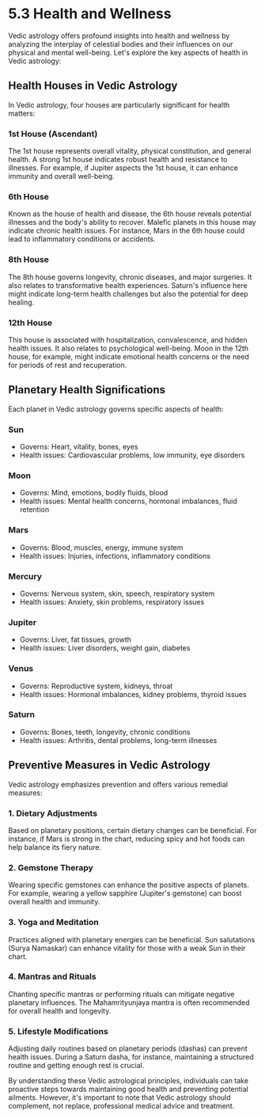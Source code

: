 # 5.3 Health and Wellness

Vedic astrology offers profound insights into health and wellness by analyzing the interplay of celestial bodies and their influences on our physical and mental well-being. Let's explore the key aspects of health in Vedic astrology:

## Health Houses in Vedic Astrology

In Vedic astrology, four houses are particularly significant for health matters:

### 1st House (Ascendant)
The 1st house represents overall vitality, physical constitution, and general health. A strong 1st house indicates robust health and resistance to illnesses. For example, if Jupiter aspects the 1st house, it can enhance immunity and overall well-being.

### 6th House
Known as the house of health and disease, the 6th house reveals potential illnesses and the body's ability to recover. Malefic planets in this house may indicate chronic health issues. For instance, Mars in the 6th house could lead to inflammatory conditions or accidents.

### 8th House
The 8th house governs longevity, chronic diseases, and major surgeries. It also relates to transformative health experiences. Saturn's influence here might indicate long-term health challenges but also the potential for deep healing.

### 12th House
This house is associated with hospitalization, convalescence, and hidden health issues. It also relates to psychological well-being. Moon in the 12th house, for example, might indicate emotional health concerns or the need for periods of rest and recuperation.

## Planetary Health Significations

Each planet in Vedic astrology governs specific aspects of health:

### Sun
- Governs: Heart, vitality, bones, eyes
- Health issues: Cardiovascular problems, low immunity, eye disorders

### Moon
- Governs: Mind, emotions, bodily fluids, blood
- Health issues: Mental health concerns, hormonal imbalances, fluid retention

### Mars
- Governs: Blood, muscles, energy, immune system
- Health issues: Injuries, infections, inflammatory conditions

### Mercury
- Governs: Nervous system, skin, speech, respiratory system
- Health issues: Anxiety, skin problems, respiratory issues

### Jupiter
- Governs: Liver, fat tissues, growth
- Health issues: Liver disorders, weight gain, diabetes

### Venus
- Governs: Reproductive system, kidneys, throat
- Health issues: Hormonal imbalances, kidney problems, thyroid issues

### Saturn
- Governs: Bones, teeth, longevity, chronic conditions
- Health issues: Arthritis, dental problems, long-term illnesses

## Preventive Measures in Vedic Astrology

Vedic astrology emphasizes prevention and offers various remedial measures:

### 1. Dietary Adjustments
Based on planetary positions, certain dietary changes can be beneficial. For instance, if Mars is strong in the chart, reducing spicy and hot foods can help balance its fiery nature.

### 2. Gemstone Therapy
Wearing specific gemstones can enhance the positive aspects of planets. For example, wearing a yellow sapphire (Jupiter's gemstone) can boost overall health and immunity.

### 3. Yoga and Meditation
Practices aligned with planetary energies can be beneficial. Sun salutations (Surya Namaskar) can enhance vitality for those with a weak Sun in their chart.

### 4. Mantras and Rituals
Chanting specific mantras or performing rituals can mitigate negative planetary influences. The Mahamrityunjaya mantra is often recommended for overall health and longevity.

### 5. Lifestyle Modifications
Adjusting daily routines based on planetary periods (dashas) can prevent health issues. During a Saturn dasha, for instance, maintaining a structured routine and getting enough rest is crucial.

By understanding these Vedic astrological principles, individuals can take proactive steps towards maintaining good health and preventing potential ailments. However, it's important to note that Vedic astrology should complement, not replace, professional medical advice and treatment. 